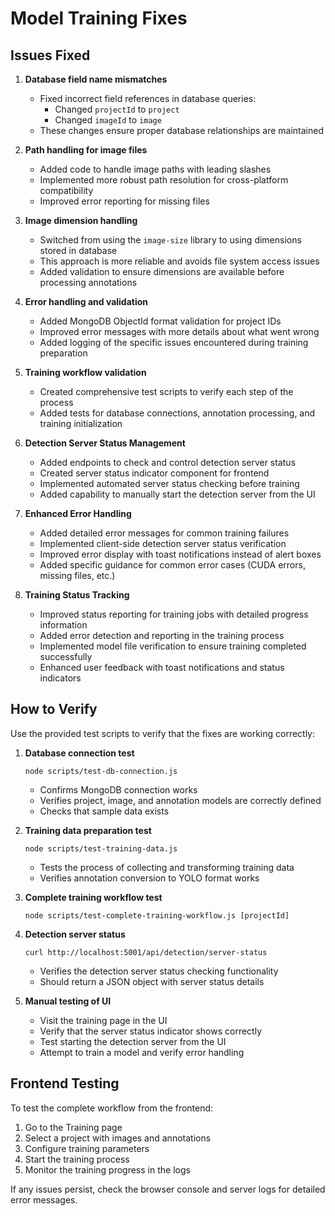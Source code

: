 # Model Training Fixes

## Issues Fixed

1. **Database field name mismatches**
   - Fixed incorrect field references in database queries:
     - Changed `projectId` to `project`
     - Changed `imageId` to `image`
   - These changes ensure proper database relationships are maintained

2. **Path handling for image files**
   - Added code to handle image paths with leading slashes
   - Implemented more robust path resolution for cross-platform compatibility
   - Improved error reporting for missing files

3. **Image dimension handling**
   - Switched from using the `image-size` library to using dimensions stored in database
   - This approach is more reliable and avoids file system access issues
   - Added validation to ensure dimensions are available before processing annotations

4. **Error handling and validation**
   - Added MongoDB ObjectId format validation for project IDs
   - Improved error messages with more details about what went wrong
   - Added logging of the specific issues encountered during training preparation

5. **Training workflow validation**
   - Created comprehensive test scripts to verify each step of the process
   - Added tests for database connections, annotation processing, and training initialization

6. **Detection Server Status Management**
   - Added endpoints to check and control detection server status
   - Created server status indicator component for frontend
   - Implemented automated server status checking before training
   - Added capability to manually start the detection server from the UI

7. **Enhanced Error Handling**
   - Added detailed error messages for common training failures
   - Implemented client-side detection server status verification
   - Improved error display with toast notifications instead of alert boxes
   - Added specific guidance for common error cases (CUDA errors, missing files, etc.)

8. **Training Status Tracking**
   - Improved status reporting for training jobs with detailed progress information
   - Added error detection and reporting in the training process
   - Implemented model file verification to ensure training completed successfully
   - Enhanced user feedback with toast notifications and status indicators

## How to Verify

Use the provided test scripts to verify that the fixes are working correctly:

1. **Database connection test**
   ```
   node scripts/test-db-connection.js
   ```
   - Confirms MongoDB connection works
   - Verifies project, image, and annotation models are correctly defined
   - Checks that sample data exists

2. **Training data preparation test**
   ```
   node scripts/test-training-data.js
   ```
   - Tests the process of collecting and transforming training data
   - Verifies annotation conversion to YOLO format works

3. **Complete training workflow test**
   ```
   node scripts/test-complete-training-workflow.js [projectId]
   ```
   
4. **Detection server status**
   ```
   curl http://localhost:5001/api/detection/server-status
   ```
   - Verifies the detection server status checking functionality
   - Should return a JSON object with server status details

5. **Manual testing of UI**
   - Visit the training page in the UI
   - Verify that the server status indicator shows correctly
   - Test starting the detection server from the UI
   - Attempt to train a model and verify error handling

## Frontend Testing

To test the complete workflow from the frontend:

1. Go to the Training page
2. Select a project with images and annotations
3. Configure training parameters
4. Start the training process
5. Monitor the training progress in the logs

If any issues persist, check the browser console and server logs for detailed error messages.
